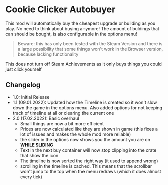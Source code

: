 # Cookie Clicker Autobuyer

This mod will automatically buy the cheapest upgrade or building as you play. No need to think about buying anymore! The amount of buldings that can should be bought, is also configurable in the options menu!

>Beware: this has only been tested with the Steam Version and there is a large possibility that some things won't work in the Browser version, because lacking functionality

This does not turn off Steam Achievements as it only buys things you could just click yourself

## Changelog

- 1.0: Initial Release
- 1.1 (09.01.2022): Updated how the Timeline is created so it won't slow down the game in the options menu. Also added options for not keeping track of timeline at all or clearing the current one
- 2.0 (17.02.2022): Basic overhaul
  - Small things are now a bit more efficient
  - Prices are now calculated like they are shown in game (this fixes a lot of issues and makes the whole mod more reliable)
  - the slider in the options now shows you the amount you are on **WHILE SLIDING**
  - Text in the next buy container will now stop clipping into the crate that show the icon
  - The timeline is now sorted the right way (it used to append wrong)
  - scrolling in the timeline is cached. This means that the scrollbar won't jump to the top when the menu redraws (which it does almost every tick)
  